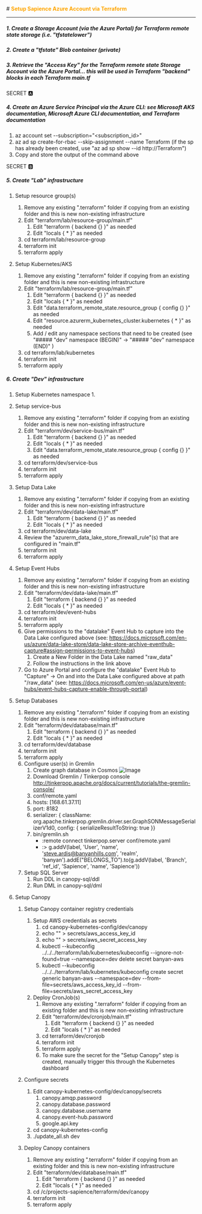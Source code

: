 

#<font color="orange"> **Setup Sapience Azure Account via Terraform** </font>

---
##### 1. Create a Storage Account (via the Azure Portal) for Terraform remote state storage (i.e. "tfstatelower")

##### 2. Create a "tfstate" Blob container (private)

##### 3. Retrieve the "Access Key" for the Terraform remote state Storage Account via the Azure Portal... this will be used in Terraform "backend" blocks in each Terraform main.tf
SECRET :a:

##### 4. Create an Azure Service Principal via the Azure CLI: see Microsoft AKS documentation, Microsoft Azure CLI documentation, and Terraform documentation
1. az account set --subscription="<subscription_id>"
2. az ad sp create-for-rbac --skip-assignment --name Terraform (if the sp has already been created, use "az ad sp show --id http://Terraform")
3. Copy and store the output of the command above

SECRET :b:

##### 5. Create "Lab" infrastructure
1. Setup resource group(s)
    1. Remove any existing ".terraform" folder if copying from an existing folder and this is new non-existing infrastructure
	2. Edit "terraform/lab/resource-group/main.tf"
		1. Edit "terraform { backend {} }" as needed
		2. Edit "locals { * }" as needed
	3. cd terraform/lab/resource-group
    4. terraform init
	5. terraform apply

2. Setup Kubernetes/AKS
    1. Remove any existing ".terraform" folder if copying from an existing folder and this is new non-existing infrastructure
	2. Edit "terraform/lab/resource-group/main.tf"
		1. Edit "terraform { backend {} }" as needed
		2. Edit "locals { * }" as needed
		3. Edit "data.terraform_remote_state.resource_group { config {} }" as needed
		4. Edit "resource.azurerm_kubernetes_cluster.kubernetes { * }" as needed
		5. Add / edit any namespace sections that need to be created (see "##### "dev" namespace (BEGIN)" -> "##### "dev" namespace (END)" )
	3. cd terraform/lab/kubernetes
	4. terraform init
	5. terraform apply
	
##### 6. Create "Dev" infrastructure
1. Setup Kubernetes namespace
   1.

1. Setup service-bus
    1. Remove any existing ".terraform" folder if copying from an existing folder and this is new non-existing infrastructure
	2. Edit "terraform/dev/service-bus/main.tf"
		1. Edit "terraform { backend {} }" as needed
		2. Edit "locals { * }" as needed
		4. Edit "data.terraform_remote_state.resource_group { config {} }" as needed
	1. cd terraform/dev/service-bus
	2. terraform init
	3. terraform apply

4. Setup Data Lake
    1. Remove any existing ".terraform" folder if copying from an existing folder and this is new non-existing infrastructure
	2. Edit "terraform/dev/data-lake/main.tf"
		1. Edit "terraform { backend {} }" as needed
		2. Edit "locals { * }" as needed
	3. cd terraform/dev/data-lake
	4. Review the "azurerm_data_lake_store_firewall_rule"(s) that are configured in "main.tf"
	5. terraform init
	6. terraform apply

5. Setup Event Hubs
    1. Remove any existing ".terraform" folder if copying from an existing folder and this is new non-existing infrastructure
	2. Edit "terraform/dev/data-lake/main.tf"
		1. Edit "terraform { backend {} }" as needed
		2. Edit "locals { * }" as needed
	3. cd terraform/dev/event-hubs
	4. terraform init
	5. terraform apply
	6. Give permissions to the "datalake" Event Hub to capture into the Data Lake configured above (see: https://docs.microsoft.com/en-us/azure/data-lake-store/data-lake-store-archive-eventhub-capture#assign-permissions-to-event-hubs)
		1. Create a New Folder in the Data Lake named "raw_data"
		2. Follow the instructions in the link above
	7. Go to Azure Portal and configure the "datalake" Event Hub to "Capture" -> On and into the Data Lake configured above at path "/raw_data" (see: https://docs.microsoft.com/en-us/azure/event-hubs/event-hubs-capture-enable-through-portal)

2. Setup Databases
    1. Remove any existing ".terraform" folder if copying from an existing folder and this is new non-existing infrastructure
	2. Edit "terraform/dev/database/main.tf"
		1. Edit "terraform { backend {} }" as needed
		2. Edit "locals { * }" as needed
	1. cd terraform/dev/database
	2. terraform init
	3. terraform apply
	4. Configure user(s) in Gremlin
	    1. Create graph database in Cosmos
		![Image](../AddGraph.png)
	    5. Download Gremlin / Tinkerpop console http://tinkerpop.apache.org/docs/current/tutorials/the-gremlin-console/
		6. conf/remote.yaml
		8. hosts: [168.61.37.11]
		9. port: 8182
		10. serializer: { className: org.apache.tinkerpop.gremlin.driver.ser.GraphSONMessageSerializerV1d0, config: { serializeResultToString: true }}
		11. bin/gremlin.sh
			- :remote connect tinkerpop.server conf/remote.yaml
			- :> g.addV(label, 'User', 'name', 'steve.ardis@banyanhills.com', 'realm', 'banyan').addE("BELONGS_TO").to(g.addV(label, 'Branch', 'ref_id', 'Sapience', 'name', 'Sapience'))
	5. Setup SQL Server
		1. Run DDL in canopy-sql/ddl
		2. Run DML in canopy-sql/dml

3. Setup Canopy
	1. Setup Canopy container registry credentials
		1. Setup AWS credentials as secrets
			1. cd canopy-kubernetes-config/dev/canopy
			2. echo "<c>" > secrets/aws_access_key_id
			3. echo "<d>" > secrets/aws_secret_access_key
			4. kubectl --kubeconfig ../../../terraform/lab/kubernetes/kubeconfig  --ignore-not-found=true --namespace=dev delete secret banyan-aws
			5. kubectl --kubeconfig ../../../terraform/lab/kubernetes/kubeconfig create secret generic banyan-aws --namespace=dev --from-file=secrets/aws_access_key_id --from-file=secrets/aws_secret_access_key
		2. Deploy CronJob(s)
			1. Remove any existing ".terraform" folder if copying from an existing folder and this is new non-existing infrastructure
	        2. Edit "terraform/dev/cronjob/main.tf"
		        1. Edit "terraform { backend {} }" as needed
		        2. Edit "locals { * }" as needed
			1. cd terraform/dev/cronjob
			2. terraform init
			3. terraform apply
			4. To make sure the secret for the "Setup Canopy" step is created, manually trigger this through the Kubernetes dashboard
	
	2. Configure secrets
		1. Edit canopy-kubernetes-config/dev/canopy/secrets
			1. canopy.amqp.password
			2. canopy.database.password
			3. canopy.database.username
			4. canopy.event-hub.password
			5. google.api.key
		2. cd canopy-kubernetes-config
		3. ./update_all.sh dev
	
	3. Deploy Canopy containers
		1. Remove any existing ".terraform" folder if copying from an existing folder and this is new non-existing infrastructure
	    2. Edit "terraform/dev/database/main.tf"
		    1. Edit "terraform { backend {} }" as needed
		    2. Edit "locals { * }" as needed
		3. cd /c/projects-sapience/terraform/dev/canopy
		4. terraform init
		5. terraform apply
